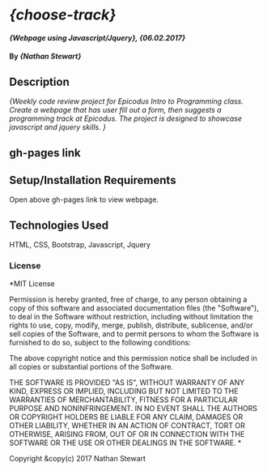 # _{choose-track}_

#### _{Webpage using Javascript/Jquery}, {06.02.2017}_

#### By _**{Nathan Stewart}**_

## Description

_{Weekly code review project for Epicodus Intro to Programming class. Create a webpage that has user fill out a form, then suggests a programming track at Epicodus. The project is designed to showcase javascript and jquery skills. }_

## gh-pages link



## Setup/Installation Requirements

Open above gh-pages link to view webpage.

## Technologies Used

HTML, CSS, Bootstrap, Javascript, Jquery

### License

*MIT License

Permission is hereby granted, free of charge, to any person obtaining a copy of this software and associated documentation files (the "Software"), to deal in the Software without restriction, including without limitation the rights to use, copy, modify, merge, publish, distribute, sublicense, and/or sell copies of the Software, and to permit persons to whom the Software is furnished to do so, subject to the following conditions:

The above copyright notice and this permission notice shall be included in all copies or substantial portions of the Software.

THE SOFTWARE IS PROVIDED "AS IS", WITHOUT WARRANTY OF ANY KIND, EXPRESS OR IMPLIED, INCLUDING BUT NOT LIMITED TO THE WARRANTIES OF MERCHANTABILITY, FITNESS FOR A PARTICULAR PURPOSE AND NONINFRINGEMENT. IN NO EVENT SHALL THE AUTHORS OR COPYRIGHT HOLDERS BE LIABLE FOR ANY CLAIM, DAMAGES OR OTHER LIABILITY, WHETHER IN AN ACTION OF CONTRACT, TORT OR OTHERWISE, ARISING FROM, OUT OF OR IN CONNECTION WITH THE SOFTWARE OR THE USE OR OTHER DEALINGS IN THE SOFTWARE. *

Copyright &copy(c) 2017 Nathan Stewart
